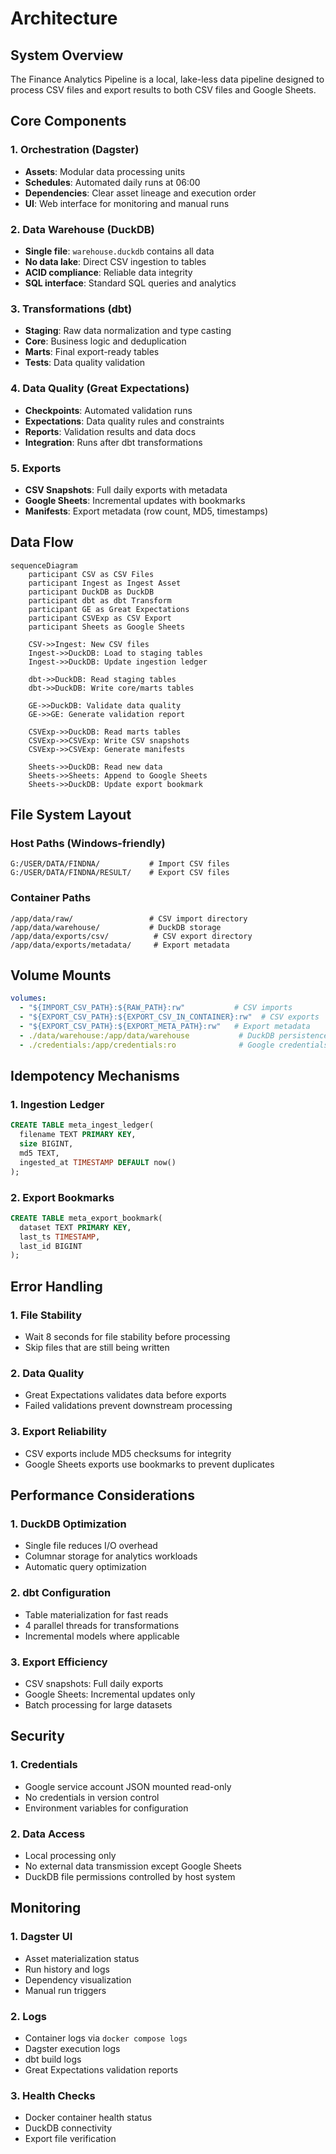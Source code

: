 # Architecture

## System Overview

The Finance Analytics Pipeline is a local, lake-less data pipeline designed to process CSV files and export results to both CSV files and Google Sheets.

## Core Components

### 1. Orchestration (Dagster)
- **Assets**: Modular data processing units
- **Schedules**: Automated daily runs at 06:00
- **Dependencies**: Clear asset lineage and execution order
- **UI**: Web interface for monitoring and manual runs

### 2. Data Warehouse (DuckDB)
- **Single file**: `warehouse.duckdb` contains all data
- **No data lake**: Direct CSV ingestion to tables
- **ACID compliance**: Reliable data integrity
- **SQL interface**: Standard SQL queries and analytics

### 3. Transformations (dbt)
- **Staging**: Raw data normalization and type casting
- **Core**: Business logic and deduplication
- **Marts**: Final export-ready tables
- **Tests**: Data quality validation

### 4. Data Quality (Great Expectations)
- **Checkpoints**: Automated validation runs
- **Expectations**: Data quality rules and constraints
- **Reports**: Validation results and data docs
- **Integration**: Runs after dbt transformations

### 5. Exports
- **CSV Snapshots**: Full daily exports with metadata
- **Google Sheets**: Incremental updates with bookmarks
- **Manifests**: Export metadata (row count, MD5, timestamps)

## Data Flow

```mermaid
sequenceDiagram
    participant CSV as CSV Files
    participant Ingest as Ingest Asset
    participant DuckDB as DuckDB
    participant dbt as dbt Transform
    participant GE as Great Expectations
    participant CSVExp as CSV Export
    participant Sheets as Google Sheets
    
    CSV->>Ingest: New CSV files
    Ingest->>DuckDB: Load to staging tables
    Ingest->>DuckDB: Update ingestion ledger
    
    dbt->>DuckDB: Read staging tables
    dbt->>DuckDB: Write core/marts tables
    
    GE->>DuckDB: Validate data quality
    GE->>GE: Generate validation report
    
    CSVExp->>DuckDB: Read marts tables
    CSVExp->>CSVExp: Write CSV snapshots
    CSVExp->>CSVExp: Generate manifests
    
    Sheets->>DuckDB: Read new data
    Sheets->>Sheets: Append to Google Sheets
    Sheets->>DuckDB: Update export bookmark
```

## File System Layout

### Host Paths (Windows-friendly)
```
G:/USER/DATA/FINDNA/           # Import CSV files
G:/USER/DATA/FINDNA/RESULT/    # Export CSV files
```

### Container Paths
```
/app/data/raw/                 # CSV import directory
/app/data/warehouse/           # DuckDB storage
/app/data/exports/csv/          # CSV export directory
/app/data/exports/metadata/     # Export metadata
```

## Volume Mounts

```yaml
volumes:
  - "${IMPORT_CSV_PATH}:${RAW_PATH}:rw"           # CSV imports
  - "${EXPORT_CSV_PATH}:${EXPORT_CSV_IN_CONTAINER}:rw"  # CSV exports
  - "${EXPORT_CSV_PATH}:${EXPORT_META_PATH}:rw"   # Export metadata
  - ./data/warehouse:/app/data/warehouse           # DuckDB persistence
  - ./credentials:/app/credentials:ro              # Google credentials
```

## Idempotency Mechanisms

### 1. Ingestion Ledger
```sql
CREATE TABLE meta_ingest_ledger(
  filename TEXT PRIMARY KEY,
  size BIGINT,
  md5 TEXT,
  ingested_at TIMESTAMP DEFAULT now()
);
```

### 2. Export Bookmarks
```sql
CREATE TABLE meta_export_bookmark(
  dataset TEXT PRIMARY KEY,
  last_ts TIMESTAMP,
  last_id BIGINT
);
```

## Error Handling

### 1. File Stability
- Wait 8 seconds for file stability before processing
- Skip files that are still being written

### 2. Data Quality
- Great Expectations validates data before exports
- Failed validations prevent downstream processing

### 3. Export Reliability
- CSV exports include MD5 checksums for integrity
- Google Sheets exports use bookmarks to prevent duplicates

## Performance Considerations

### 1. DuckDB Optimization
- Single file reduces I/O overhead
- Columnar storage for analytics workloads
- Automatic query optimization

### 2. dbt Configuration
- Table materialization for fast reads
- 4 parallel threads for transformations
- Incremental models where applicable

### 3. Export Efficiency
- CSV snapshots: Full daily exports
- Google Sheets: Incremental updates only
- Batch processing for large datasets

## Security

### 1. Credentials
- Google service account JSON mounted read-only
- No credentials in version control
- Environment variables for configuration

### 2. Data Access
- Local processing only
- No external data transmission except Google Sheets
- DuckDB file permissions controlled by host system

## Monitoring

### 1. Dagster UI
- Asset materialization status
- Run history and logs
- Dependency visualization
- Manual run triggers

### 2. Logs
- Container logs via `docker compose logs`
- Dagster execution logs
- dbt build logs
- Great Expectations validation reports

### 3. Health Checks
- Docker container health status
- DuckDB connectivity
- Export file verification



